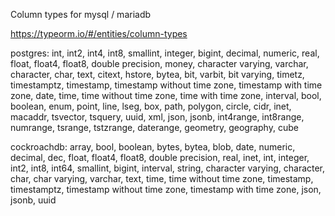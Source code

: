 Column types for mysql / mariadb

https://typeorm.io/#/entities/column-types

postgres:
int, int2, int4, int8, smallint, integer, bigint, decimal, numeric, real, float, float4, float8, double precision, money, character varying, varchar, character, char, text, citext, hstore, bytea, bit, varbit, bit varying, timetz, timestamptz, timestamp, timestamp without time zone, timestamp with time zone, date, time, time without time zone, time with time zone, interval, bool, boolean, enum, point, line, lseg, box, path, polygon, circle, cidr, inet, macaddr, tsvector, tsquery, uuid, xml, json, jsonb, int4range, int8range, numrange, tsrange, tstzrange, daterange, geometry, geography, cube

cockroachdb:
array, bool, boolean, bytes, bytea, blob, date, numeric, decimal, dec, float, float4, float8, double precision, real, inet, int, integer, int2, int8, int64, smallint, bigint, interval, string, character varying, character, char, char varying, varchar, text, time, time without time zone, timestamp, timestamptz, timestamp without time zone, timestamp with time zone, json, jsonb, uuid